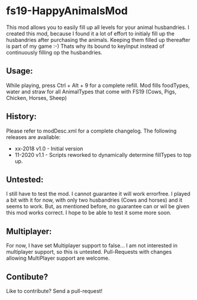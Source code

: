 # fs19-HappyAnimalsMod
This mod allows you to easily fill up all levels for your animal husbandries. I created this mod, because I found it a lot of effort to initialy fill up the husbandries after purchasing the animals. Keeping them filled up thereafter is part of my game :-) Thats why its bound to keyInput instead of continuously filling op the husbandries.

## Usage:
While playing, press Ctrl + Alt + 9 for a complete refill.
Mod fills foodTypes, water and straw for all AnimalTypes that come with FS19 (Cows, Pigs, Chicken, Horses, Sheep)

## History:
Please refer to modDesc.xml for a complete changelog. The following releases are available:
* xx-2018 v1.0 - Initial version
* 11-2020 v1.1 - Scripts reworked to dynamically determine fillTypes to top up.


## Untested:
I still have to test the mod. I cannot guarantee it will work errorfree. I played a bit with it for now, with only two husbandries (Cows and horses) and it seems to work. But, as mentioned before, no guarantee can or wil be given this mod works correct. I hope to be able to test it some more soon.

## Multiplayer:
For now, I have set Multiplayer support to false... I am not interested in multiplayer support, so this is untested.
Pull-Requests with changes allowing MultiPlayer support are welcome.

## Contibute?
Like to contribute? Send a pull-request!